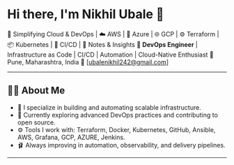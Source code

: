 # Hi there, I'm Nikhil Ubale 👋
🌌 Simplifying Cloud & DevOps | ☁️ AWS | 🔷 Azure | 🌐 GCP | ⚙️ Terraform | 📦 Kubernetes | 🚀 CI/CD | 📝 Notes & Insights
🚀 **DevOps Engineer** | Infrastructure as Code | CI/CD | Automation | Cloud-Native Enthusiast
📍 Pune, Maharashtra, India
📧 [ubalenikhil242@gmail.com]

---

## 👨‍💼 About Me

* 🔧 I specialize in building and automating scalable infrastructure.
* 🌱 Currently exploring advanced DevOps practices and contributing to open source.
* ⚙️ Tools I work with: Terraform, Docker, Kubernetes, GitHub, Ansible, AWS, Grafana, GCP, AZURE, Jenkins.
* 🩰 Always improving in automation, observability, and delivery pipelines.

---
